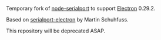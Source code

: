 Temporary fork of [node-serialport](https://github.com/voodootikigod/node-serialport) to support [Electron](https://github.com/atom/electron) 0.29.2.

Based on [serialport-electron](https://github.com/usefulthink/node-serialport) by Martin Schuhfuss.

This repository will be deprecated ASAP.
